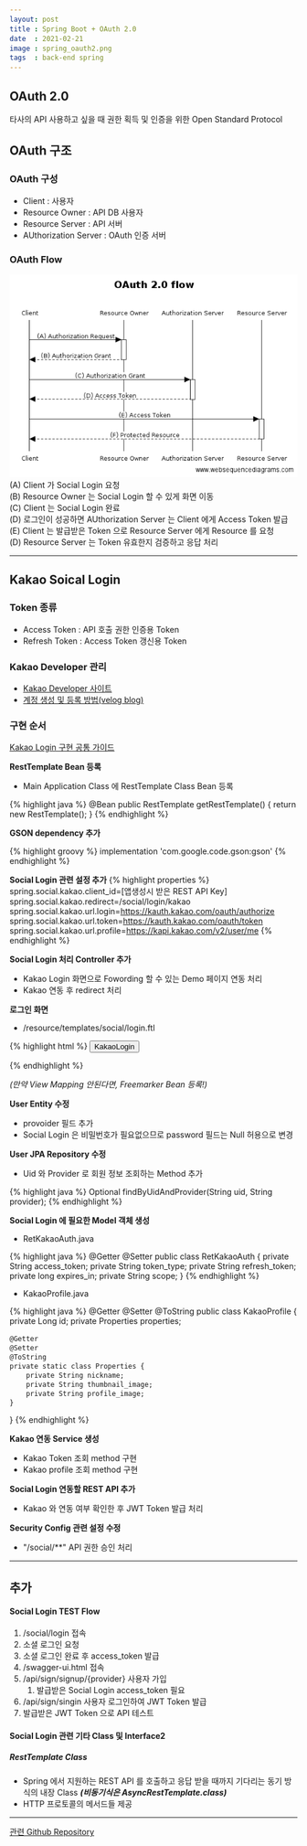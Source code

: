 ```yaml
---
layout: post
title : Spring Boot + OAuth 2.0
date  : 2021-02-21
image : spring_oauth2.png
tags  : back-end spring
---
```


## OAuth 2.0
타사의 API 사용하고 싶을 때 권한 획득 및 인증을 위한 Open Standard Protocol

## OAuth 구조
### OAuth 구성
* Client : 사용자
* Resource Owner : API DB 사용자
* Resource Server : API 서버
* AUthorization Server : OAuth 인증 서버

### OAuth Flow
![25238637583547EC0A](/images/25238637583547EC0A.png)
<br>
(A) Client 가 Social Login 요청<br>
(B) Resource Owner 는 Social Login 할 수 있게 화면 이동<br>
(C) Client 는 Social Login 완료<br>
(D) 로그인이 성공하면 AUthorization Server 는 Client 에게 Access Token 발급<br>
(E) Client 는 발급받은 Token 으로 Resource Server 에게 Resource 를 요청<br>
(D) Resource Server 는 Token 유효한지 검증하고 응답 처리<br>

---

## Kakao Soical Login
### Token 종류
* Access Token : API 호출 권한 인증용 Token
* Refresh Token : Access Token 갱신용 Token

### Kakao Developer 관리
* [Kakao Developer 사이트](https://developers.kakao.com/)
* [계정 생성 및 등록 방법(velog blog)](https://velog.io/@magnoliarfsit/%EA%B7%B8%EB%A3%B9%ED%94%84%EB%A1%9C%EC%A0%9D%ED%8A%B8-%ED%94%84%EB%A6%BD-%EB%93%A4%EC%96%B4%EA%B0%80%EA%B8%B0-%EC%A0%84%EC%97%90-1)

### 구현 순서
[Kakao Login 구현 공통 가이드](https://developers.kakao.com/docs/latest/ko/kakaologin/common)

**RestTemplate Bean 등록**
* Main Application Class 에 RestTemplate Class Bean 등록

{% highlight java %}
@Bean
public RestTemplate getRestTemplate() { return new RestTemplate(); }
{% endhighlight %}

**GSON dependency 추가**

{% highlight groovy %}
implementation 'com.google.code.gson:gson'
{% endhighlight %}

**Social Login 관련 설정 추가**
{% highlight properties %}
spring.social.kakao.client_id=[앱생성시 받은 REST API Key]
spring.social.kakao.redirect=/social/login/kakao
spring.social.kakao.url.login=https://kauth.kakao.com/oauth/authorize
spring.social.kakao.url.token=https://kauth.kakao.com/oauth/token
spring.social.kakao.url.profile=https://kapi.kakao.com/v2/user/me
{% endhighlight %}

**Social Login 처리 Controller 추가**
* Kakao Login 화면으로 Fowording 할 수 있는 Demo 페이지 연동 처리
* Kakao 연동 후 redirect 처리

**로그인 화면**
* /resource/templates/social/login.ftl

{% highlight html %}
<button onclick="popupKakaoLogin()">KakaoLogin</button>
<script>
    function popupKakaoLogin() {
        window.open('${loginUrl}', 'popupKakaoLogin', 'width=700,height=500,scrollbars=0,toolbar=0,menubar=no');
    }
</script>
{% endhighlight %}

*(만약 View Mapping 안된다면, Freemarker Bean 등록!)*

**User Entity 수정**
* provoider 필드 추가
* Social Login 은 비밀번호가 필요없으므로 password 필드는 Null 허용으로 변경

**User JPA Repository 수정**
* Uid 와 Provider 로 회원 정보 조회하는 Method 추가

{% highlight java %}
Optional<User> findByUidAndProvider(String uid, String provider);
{% endhighlight %}

**Social Login 에 필요한 Model 객체 생성**
* RetKakaoAuth.java

{% highlight java %}
@Getter
@Setter
public class RetKakaoAuth {
    private String access_token;
    private String token_type;
    private String refresh_token;
    private long expires_in;
    private String scope;
}
{% endhighlight %}

* KakaoProfile.java

{% highlight java %}
@Getter
@Setter
@ToString
public class KakaoProfile {
    private Long id;
    private Properties properties;

    @Getter
    @Setter
    @ToString
    private static class Properties {
        private String nickname;
        private String thumbnail_image;
        private String profile_image;
    }
}
{% endhighlight %}

**Kakao 연동 Service 생성**
* Kakao Token 조회 method 구현
* Kakao profile 조회 method 구현

**Social Login 연동할 REST API 추가**
* Kakao 와 연동 여부 확인한 후 JWT Token 발급 처리

**Security Config 관련 설정 수정**
* "/social/**" API 권한 승인 처리

---

## 추가
#### Social Login TEST Flow
1. /social/login 접속
1. 소셜 로그인 요청
1. 소셜 로그인 완료 후 access_token 발급
1. /swagger-ui.html 접속
1. /api/sign/signup/{provider} 사용자 가입
    1. 발급받은 Social Login access_token 필요
1. /api/sign/singin 사용자 로그인하여 JWT Token 발급
1. 발급받은 JWT Token 으로 API 테스트

#### Social Login 관련 기타 Class 및 Interface2
##### RestTemplate Class
* Spring 에서 지원하는 REST API 를 호출하고 응답 받을 때까지 기다리는 동기 방식의 내장 Class ***(비동기식은 AsyncRestTemplate.class)***
* HTTP 프로토콜의 메서드들 제공

---

[관련 Github Repository](https://github.com/JiYoonKimjimmy/demo-rest-api)
